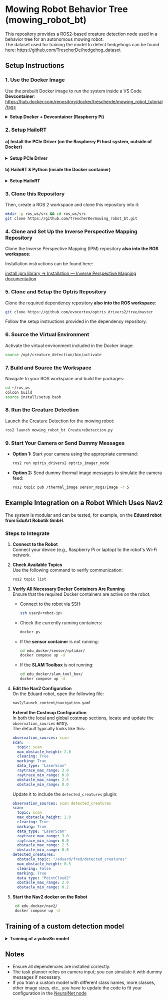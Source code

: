 # Mowing Robot Behavior Tree (mowing_robot_bt)

This repository provides a ROS2-based creature detection node used in a behavior tree for an autonomous mowing robot.  
The dataset used for training the model to detect hedgehogs can be found here: https://github.com/TrescherDe/hedgehog_dataset

## Setup Instructions

### 1. Use the Docker Image

Use the prebuilt Docker image to run the system inside a VS Code **Devcontainer**:  
https://hub.docker.com/repository/docker/trescherde/mowing_robot_tutorial/tags

<details>
<summary><strong> Setup Docker + Devcontainer (Raspberry Pi)</strong></summary>

#### Install Docker on Raspberry Pi 5 (Ubuntu 24.04)

1. Download Docker binaries for AArch64:  
   https://download.docker.com/linux/static/stable/

2. Extract the archive:
   ```bash
   tar xzvf docker-<version>.tgz
   ```

3. Move Docker binaries to system path:
   ```bash
   sudo cp docker/* /usr/bin/
   ```

4. Create Docker group and add your user:
   ```bash
   sudo groupadd docker
   sudo usermod -aG docker $USER
   ```

5. If permission is denied using Docker:
   ```bash
   ls -l /var/run/docker.sock
   sudo chown root:docker /var/run/docker.sock
   ```

More details: https://docs.docker.com/engine/install/binaries/#install-daemon-and-client-binaries-on-linux

---

#### Set up the Devcontainer (VS Code)

1. Install VS Code and the **Dev Containers** extension.

2. Create a folder:
   ```bash
   mkdir ros2_jazzy && cd ros2_jazzy
   mkdir .devcontainer && cd .devcontainer
   ```

3. **Create `Dockerfile`** with the following content:
   ```Dockerfile
   FROM trescherde/mowing_robot_tutorial:ros-jazzy-creature-detection-hailort-v1.0

   # Set ROS Domain ID
   ENV ROS_DOMAIN_ID=0
   ```

4. **Create `devcontainer.json`** in the same folder:
   ```json
   {
     "name": "ros2_jazzy",
     "build": {
       "dockerfile": "Dockerfile"
     },
     "runArgs": [
       "-it",
       "--net=host",
       "--pid=host",
       "--env=DISPLAY=${localEnv:DISPLAY}",
       "--volume=/tmp/.X11-unix:/tmp/.X11-unix:rw",
       "--privileged",
       "--volume", "/dev:/dev",
       "--device=/dev/hailo0"
     ],
     "customizations": {
       "vscode": {
         "settings": {
           "terminal.integrated.shell.linux": "/bin/bash"
         },
         "mounts": [
           "type=bind,source=/lib/modules,target=/lib/modules",
           "type=bind,source=/usr/src,target=/usr/src"
         ],
         "remoteUser": "user",
         "extensions": [
           "ms-vscode.cmake-tools",
           "ms-python.python",
           "mhutchie.git-graph",
           "ms-vscode.makefile-tools",
           "ms-vscode.cpptools",
           "ms-azuretools.vscode-docker",
           "ms-vscode.cpptools",
           "ms-vscode.cpptools-extension-pack",
           "theumletteam.umlet"
         ]
       }
     },
	"postCreateCommand": "/bin/bash -c \"source /opt/creature_detection/bin/activate && pip install rosdep && pip install 'numpy<2' && sed -i 's|/workspaces/eduartrobotik_ros2_jazzy|/workspaces/ros2_jazzy|' ~/.bashrc\""
   }
   ```
   5. Navigate into your main folder (e.g. `ros2_jazzy`) in the terminal:
   ```bash
   cd ~/ros2_jazzy
   code .
   ```

   VS Code will open and show a popup: **"Reopen in container"** – click it to launch your devcontainer.

</details>

### 2. Setup HailoRT

#### a) Install the PCIe Driver (on the Raspberry Pi host system, outside of Docker)

   <details>
   <summary><strong>Setup PCIe Driver</strong></summary>
   
   1. Install dependencies:
      ```bash
      sudo apt update
      sudo apt install build-essential dkms
      ```
   
   2. Install kernel headers:
      ```bash
      apt search linux-headers-$(uname -r)
      sudo apt install linux-headers-<your-kernel-version>
      ```
      Example for Raspberry Pi:
      ```bash
      sudo apt install linux-headers-6.8.0-1020-raspi
      ```
   
   3. Reboot the Raspberry Pi:
      ```bash
      sudo reboot
      ```
   
   4. Download and install the Hailo PCIe driver:
      > You must create a developer account at [hailo.ai](https://hailo.ai/developer-zone/software-downloads/) and download the file:
      > `hailort-pcie-driver_4.20.0_all.deb`
   
      Then install it:
      ```bash
      sudo dpkg -i hailort-pcie-driver_4.20.0_all.deb
      ```
   
   5. Reboot again:
      ```bash
      sudo reboot
      ```
   
   ---
   </details>

#### b) HailoRT & Python (inside the Docker container)

   <details>
   <summary><strong>Setup HailoRT</strong></summary>
       
   1. Install the Hailo runtime `.deb`:
      > Download `hailort_4.20.0_arm64.deb` from [Hailo Developer Zone](https://hailo.ai/developer-zone/software-downloads/)
   
      Then inside the container:
      ```bash
      sudo dpkg -i hailort_4.20.0_arm64.deb
      ```
   
   2. Install the Hailo Python bindings:
   
      There is currently **no official Python 3.12 wheel** available.  
      You must build the Python bindings from source.
      
      Follow the build instructions here:  
      https://github.com/TrescherDe/ros2-hailort
   
   ---
 </details>

### 3. Clone this Repository

Then, create a ROS 2 workspace and clone this repository into it:

```bash
mkdir -p ros_ws/src && cd ros_ws/src
git clone https://github.com/TrescherDe/mowing_robot_bt.git
```

### 4. Clone and Set Up the Inverse Perspective Mapping Repository

Clone the Inverse Perspective Mapping (IPM) repository **also into the ROS workspace**:

Installation instructions can be found here: 

[install ipm library → Installation — Inverse Perspective Mapping  documentation](https://ipm-docs.readthedocs.io/en/latest/installation.html#installation)

### 5. Clone and Setup the Optris Repository

Clone the required dependency repository  **also into the ROS workspace**:

```bash
git clone https://github.com/evocortex/optris_drivers2/tree/master
```

Follow the setup instructions provided in the dependency repository.

### 6. Source the Virtual Environment

Activate the virtual environment included in the Docker image:

```bash
source /opt/creature_detection/bin/activate
```

### 7. Build and Source the Workspace

Navigate to your ROS workspace and build the packages:

```bash
cd ~/ros_ws
colcon build
source install/setup.bash
```

### 8. Run the Creature Detection

Launch the Creature Detection for the mowing robot:

```bash
ros2 launch mowing_robot_bt CreatureDetection.py
```

### 9. Start Your Camera or Send Dummy Messages

- **Option 1:** Start your camera using the appropriate command:

   ```bash
   ros2 run optris_drivers2 optris_imager_node
   ```

- **Option 2:** Send dummy thermal image messages to simulate the camera feed:

   ```bash
   ros2 topic pub /thermal_image sensor_msgs/Image -r 5
   ```

## Example Integration on a Robot Which Uses Nav2

The system is modular and can be tested, for example, on the **Eduard robot from EduArt Robotik GmbH**.

### Steps to Integrate

1. **Connect to the Robot**  
   Connect your device (e.g., Raspberry Pi or laptop) to the robot's Wi-Fi network.

2. **Check Available Topics**  
   Use the following command to verify communication:
   ```bash
   ros2 topic list
   ```
3. **Verify All Necessary Docker Containers Are Running**  
   Ensure that the required Docker containers are active on the robot.

   - Connect to the robot via SSH:
     ```bash
     ssh user@<robot-ip>
     ```

   - Check the currently running containers:
     ```bash
     docker ps
     ```

   - If the **sensor container** is not running:
     ```bash
     cd edu_docker/sensor/rplidar/
     docker compose up -d
     ```

   - If the **SLAM Toolbox** is not running:
     ```bash
     cd edu_docker/slam_tool_box/
     docker compose up -d
     ```

5. **Edit the Nav2 Configuration**  
   On the Eduard robot, open the following file:
      ```bash
      nav2/launch_content/navigation.yaml
      ```
   **Extend the Costmap Configuration**  
     In both the local and global costmap sections, locate and update the `observation_sources` entry.  
     The default typically looks like this:
   
     ```yaml
     observation_sources: scan
     scan:
       topic: scan
       max_obstacle_height: 2.0
       clearing: True
       marking: True
       data_type: "LaserScan"
       raytrace_max_range: 3.0
       raytrace_min_range: 0.0
       obstacle_max_range: 2.5
       obstacle_min_range: 0.0
     ```
   
     Update it to include the `detected_creatures` plugin:
   
     ```yaml
     observation_sources: scan detected_creatures
     scan:
       topic: scan
       max_obstacle_height: 2.0
       clearing: True
       marking: True
       data_type: "LaserScan"
       raytrace_max_range: 3.0
       raytrace_min_range: 0.0
       obstacle_max_range: 2.5
       obstacle_min_range: 0.0
     detected_creatures:
       obstacle_topic: "/eduard/fred/detected_creatures"
       max_obstacle_height: 0.5
       clearing: False
       marking: True
       data_type: "PointCloud2"
       obstacle_max_range: 2.0
       obstacle_min_range: 0.2
     ```

     
6. **Start the Nav2 docker on the Robot**
    ```bash
     cd edu_docker/nav2/
     docker compose up -d
     ```

## Training of a custom detection model

<details>
<summary><strong>Training of a yolov8n model</strong></summary>

1. Install ultralytics: https://github.com/ultralytics/ultralytics → `pip install ultralytics`

2. Prepare the training data  
    1. Setup a dataset folder containing the structure: `train/`, `val/`, `test/`  
    2. Add a `yaml` in your dataset folder containing the paths to the train, val, and test dataset and the number of classes used, etc. For example:
        ```
        train: rgb_yolo/train
        val: rgb_yolo/val
        test: rgb_yolo/test
        nc: 1
        names: [hedgehog]
        ```
        You can use the hedgehog dataset used in the thesis by cloning the [hedgehog dataset repo](https://github.com/TrescherDe/hedgehog_dataset) and utilizing the [rgb_yolo](https://github.com/TrescherDe/hedgehog_dataset/tree/master/rgb_yolo) or [thermal_8bit_yolo](https://github.com/TrescherDe/hedgehog_dataset/tree/master/thermal_8bit_yolo) depending if you want to use RGB data or thermal data.

3. Follow the Ultralytics training guide: https://docs.ultralytics.com/modes/train/  
    Train a YOLO model using the terminal:  
    ```
    yolo task=detect mode=train data=<path_to_dataset.yaml> model=yolov8n.pt epochs=50 imgsz=640 patience=10 project=<path_to_logs> name=run
    ```

4. Ultralytics will provide a folder after training containing the weights named `best.pt` which you can use to detect on the data.

5. Use this weight to test your model on your val / test data:  
    ```
    yolo task=detect mode=val model=<path_to_best.pt> data=<path_to_dataset.yaml>
    ```
    Note: the model weights should by default be in the logs folder → `logs/.../best.pt`

Now you have a working object detection model for your data. Next, we will transform it to a format suitable for use on the AI Kit.

1. To use the model on the AI Kit you first have to convert the model to ONNX:  
    ```
    yolo export model=<path_to_best.pt> format=onnx imgsz=640
    ```

2. Use the Hailo AI Software Suite Docker which you can download in the [Hailo Developer Zone](https://hailo.ai/developer-zone/) under “Software Downloads”:
    ```
    sudo docker run -it --rm \
    --gpus all \
    -v <path_to_calibration_data>:/workspace/calibration_data \
    -v <path_to_weights>:/workspace/weights \
    hailo_ai_sw_suite_2025-01:1
    ```

3. Use the Hailo Model Zoo command-line tool to convert the ONNX to the Hailo Executable Format (HEF format):
    ```
    hailomz compile yolov8n \
    --ckpt /workspace/weights/<model.onnx> \
    --hw-arch hailo8l \
    --calib-path /workspace/calibration_data \
    --classes 1 \
    --performance
    ```

4. You're done. Adapt the path in the [NeuralNet node](https://github.com/TrescherDe/mowing_robot_bt/blob/main/scripts/NeuralNet.py) to your model weights if needed.
</details>

## Notes
- Ensure all dependencies are installed correctly.
- The task planner relies on camera input; you can simulate it with dummy messages if necessary.
- If you train a custom model with different class names, more classes, other image sizes, etc., you have to update the code to fit your configuration in the [NeuralNet node](https://github.com/TrescherDe/mowing_robot_bt/blob/main/scripts/NeuralNet.py)
